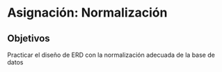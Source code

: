 # Asignación: Normalización

## Objetivos

Practicar el diseño de ERD con la normalización adecuada de la base de datos